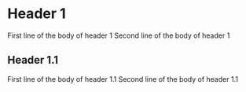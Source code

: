 # Header 1
First line of the body of header 1
Second line of the body of header 1
## Header 1.1
First line of the body of header 1.1
Second line of the body of header 1.1